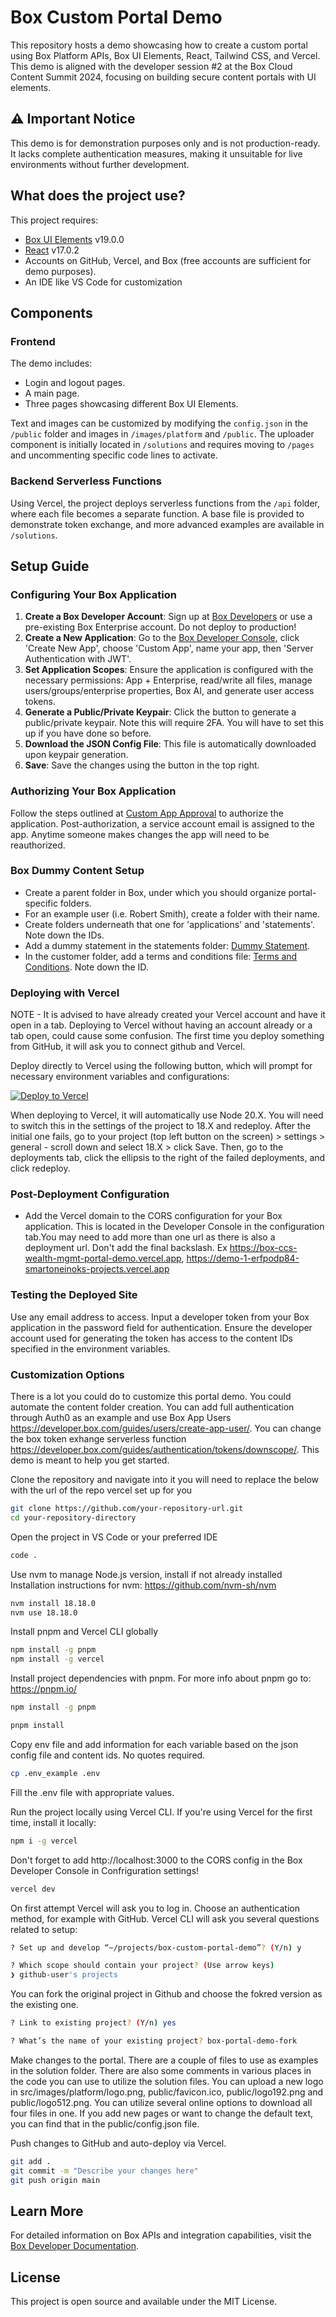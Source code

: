 # Box Custom Portal Demo

This repository hosts a demo showcasing how to create a custom portal using Box Platform APIs, Box UI Elements, React, Tailwind CSS, and Vercel. This demo is aligned with the developer session #2 at the Box Cloud Content Summit 2024, focusing on building secure content portals with UI elements.

## ⚠️ Important Notice

This demo is for demonstration purposes only and is not production-ready. It lacks complete authentication measures, making it unsuitable for live environments without further development.

## What does the project use?

This project requires:
- [Box UI Elements](https://developer.box.com/guides/embed/ui-elements/) v19.0.0
- [React](https://www.npmjs.com/package/react/v/17.0.2) v17.0.2
- Accounts on GitHub, Vercel, and Box (free accounts are sufficient for demo purposes).
- An IDE like VS Code for customization

## Components

### Frontend

The demo includes:
- Login and logout pages.
- A main page.
- Three pages showcasing different Box UI Elements.

Text and images can be customized by modifying the `config.json` in the `/public` folder and images in `/images/platform` and `/public`. The uploader component is initially located in `/solutions` and requires moving to `/pages` and uncommenting specific code lines to activate.

### Backend Serverless Functions

Using Vercel, the project deploys serverless functions from the `/api` folder, where each file becomes a separate function. A base file is provided to demonstrate token exchange, and more advanced examples are available in `/solutions`.

## Setup Guide

### Configuring Your Box Application

1. **Create a Box Developer Account**: Sign up at [Box Developers](https://account.box.com/signup/n/developer) or use a pre-existing Box Enterprise account. Do not deploy to production!
2. **Create a New Application**: Go to the [Box Developer Console](https://app.box.com/developers/console), click 'Create New App', choose 'Custom App', name your app, then 'Server Authentication with JWT'.
3. **Set Application Scopes**: Ensure the application is configured with the necessary permissions: App + Enterprise, read/write all files, manage users/groups/enterprise properties, Box AI, and generate user access tokens.
4. **Generate a Public/Private Keypair**: Click the button to generate a public/private keypair. Note this will require 2FA. You will have to set this up if you have done so before. 
5. **Download the JSON Config File**: This file is automatically downloaded upon keypair generation.
6. **Save**: Save the changes using the button in the top right.

### Authorizing Your Box Application

Follow the steps outlined at [Custom App Approval](https://developer.box.com/guides/authorization/custom-app-approval/) to authorize the application. Post-authorization, a service account email is assigned to the app. Anytime someone makes changes the app will need to be reauthorized. 

### Box Dummy Content Setup

- Create a parent folder in Box, under which you should organize portal-specific folders.
- For an example user (i.e. Robert Smith), create a folder with their name.
- Create folders underneath that one for 'applications' and 'statements'. Note down the IDs.
- Add a dummy statement in the statements folder: [Dummy Statement](https://cloud.box.com/s/gjsrr5jycgf2cuwr9zh11sy5n3clr4a9).
- In the customer folder, add a terms and conditions file: [Terms and Conditions](https://cloud.box.com/s/zi86p374v5kikavtq9xfgiziz9yxh9gh). Note down the ID.

### Deploying with Vercel

NOTE - It is advised to have already created your Vercel account and have it open in a tab. Deploying to Vercel without having an account already or a tab open, could cause some confusion. The first time you deploy something from GitHub, it will ask you to connect github and Vercel. 

Deploy directly to Vercel using the following button, which will prompt for necessary environment variables and configurations:

[![Deploy to Vercel](https://vercel.com/button)](https://vercel.com/new/clone?repository-url=https%3A%2F%2Fgithub.com%2Fbox-community%2Fbox-custom-portal-demo&env=REACT_APP_BOX_CONTENT_UPLOADER_FOLDER_ID,REACT_APP_BOX_UPLOADER_FOLDER_ID,REACT_APP_BOX_PREVIEW_FILE_ID,BOX_CLIENT_ID,BOX_CLIENT_SECRET,BOX_PUBLIC_KEY_ID,BOX_PASSPHRASE,BOX_ENTERPRISE_ID,BOX_PRIVATE_KEY&project-name=box-portal-demo&repository-name=box-portal-demo&build-command=pnpm%20run%20build&install-command=pnpm%20install)

When deploying to Vercel, it will automatically use Node 20.X. You will need to switch this in the settings of the project to 18.X and redeploy. After the initial one fails, go to your project (top left button on the screen) > settings > general - scroll down and select 18.X > click Save. Then, go to the deployments tab, click the ellipsis to the right of the failed deployments, and click redeploy.

### Post-Deployment Configuration

- Add the Vercel domain to the CORS configuration for your Box application. This is located in the Developer Console in the configuration tab.You may need to add more than one url as there is also a deployment url. Don't add the final backslash. Ex https://box-ccs-wealth-mgmt-portal-demo.vercel.app, https://demo-1-erfpodp84-smartoneinoks-projects.vercel.app

### Testing the Deployed Site

Use any email address to access. Input a developer token from your Box application in the password field for authentication. Ensure the developer account used for generating the token has access to the content IDs specified in the environment variables.

### Customization Options

There is a lot you could do to customize this portal demo. You could automate the content folder creation. You can add full authentication through Auth0 as an example and use Box App Users https://developer.box.com/guides/users/create-app-user/. You can change the box token exhange serverless function https://developer.box.com/guides/authentication/tokens/downscope/. This demo is meant to help you get started.

Clone the repository and navigate into it you will need to replace the below with the url of the repo vercel set up for you

```bash
git clone https://github.com/your-repository-url.git
cd your-repository-directory
```

Open the project in VS Code or your preferred IDE

```bash
code .
```

Use nvm to manage Node.js version, install if not already installed
Installation instructions for nvm: https://github.com/nvm-sh/nvm

```bash
nvm install 18.18.0
nvm use 18.18.0
```

Install pnpm and Vercel CLI globally

```bash
npm install -g pnpm
npm install -g vercel
```

Install project dependencies with pnpm. For more info about pnpm go to: https://pnpm.io/

```bash
npm install -g pnpm
```

```bash
pnpm install
```

Copy env file and add information for each variable based on the json config file and content ids. No quotes required.

```bash
cp .env_example .env
```

Fill the .env file with appropriate values.

Run the project locally using Vercel CLI. If you're using Vercel for the first time, install it locally:

```bash
npm i -g vercel
```

Don't forget to add http://localhost:3000 to the CORS config in the Box Developer Console in Confriguration settings!

```bash
vercel dev
```

On first attempt Vercel will ask you to log in. Choose an authentication method, for example with GitHub.
Vercel CLI will ask you several questions related to setup:
``` bash
? Set up and develop “~/projects/box-custom-portal-demo”? (Y/n) y

? Which scope should contain your project? (Use arrow keys)
❯ github-user's projects
```

You can fork the original project in Github and choose the fokred version as the existing one.

```bash
? Link to existing project? (Y/n) yes

? What’s the name of your existing project? box-portal-demo-fork
```

Make changes to the portal. There are a couple of files to use as examples in the solution folder. There are also some comments in various places in the code you can use to utilize the solution files. You can upload a new logo in src/images/platform/logo.png, public/favicon.ico, public/logo192.png and public/logo512.png. You can utilize several online options to download all four files in one. If you add new pages or want to change the default text, you can find that in the public/config.json file.

Push changes to GitHub and auto-deploy via Vercel.

```bash
git add .
git commit -m "Describe your changes here"
git push origin main
```

## Learn More

For detailed information on Box APIs and integration capabilities, visit the [Box Developer Documentation](https://developer.box.com/).

## License

This project is open source and available under the MIT License.
